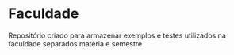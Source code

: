 # Faculdade
Repositório criado para armazenar exemplos e testes utilizados na faculdade separados matéria e semestre
